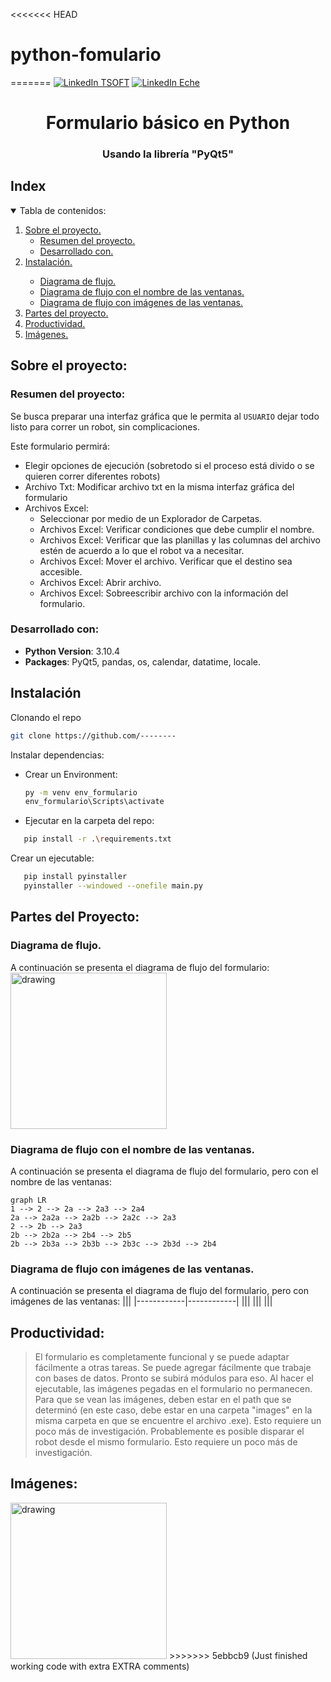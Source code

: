 <<<<<<< HEAD
# python-fomulario
=======
<a href="https://www.linkedin.com/company/tsoft/" target="_blank"><img alt="LinkedIn TSOFT" src="https://img.shields.io/badge/linkedin-%230077B5.svg?&style=for-the-badge&logo=linkedin&logoColor=white" /></a>
<a href="https://www.linkedin.com/in/ezequiel-nicolás-starecinch" target="_blank"><img alt="LinkedIn Eche" src="https://img.shields.io/badge/linkedin-%230077B5.svg?&style=for-the-badge&logo=linkedin&logoColor=white" /></a>

<h1 align="center"> Formulario básico en Python </h1>
<h3 align="center"> Usando la librería "PyQt5" </h3>

<!-- TABLE OF CONTENTS -->
## Index
<details open="open">
  <summary>Tabla de contenidos: </summary>
  <ol>
    <li>
      <a href="#about-the-project">Sobre el proyecto.</a>
      <ul>
        <li><a href="#project-overview">Resumen del proyecto.</a></li>
        <li><a href="#built-with">Desarrollado con.</a></li>
      </ul>
    </li>
    <li>
      <a href="#installation">Instalación.</a></li>
      <ul>
        <li><a href="#2-1">Diagrama de flujo.</a></li>
        <li><a href="#2-2">Diagrama de flujo con el nombre de las ventanas.</a></li>
        <li><a href="#2-3">Diagrama de flujo con imágenes de las ventanas.</a></li>
      </ul>
    </li>
    <li>
      <a href="#stages-overview">Partes del proyecto.</a></li>
    </li>
    <li>
      <a href="#productionization">Productividad.</a>
    </li>
    <li>
      <a href="#images">Imágenes.</a>
    </li>
  </ol>
</details>


<!-- ABOUT THE PROJECT -->
## Sobre el proyecto:
<!-- PROJECT OVERVIEW -->
### Resumen del proyecto:

Se busca preparar una interfaz gráfica que le permita al `USUARIO` dejar todo listo para correr un robot, sin complicaciones.

Este formulario permirá:
* Elegir opciones de ejecución (sobretodo si el proceso está divido o se quieren correr diferentes robots)
* Archivo Txt: Modificar archivo txt en la misma interfaz gráfica del formulario
* Archivos Excel: 
  - Seleccionar por medio de un Explorador de Carpetas.
  - Archivos Excel: Verificar condiciones que debe cumplir el nombre.
  - Archivos Excel: Verificar que las planillas y las columnas del archivo estén de acuerdo a lo que el robot va a necesitar.
  - Archivos Excel: Mover el archivo. Verificar que el destino sea accesible.
  - Archivos Excel: Abrir archivo.
  - Archivos Excel: Sobreescribir archivo con la información del formulario.



<!-- BUILT WITH -->
### Desarrollado con:
* **Python Version**: 3.10.4
* **Packages**: PyQt5, pandas, os, calendar, datatime, locale.





<!-- INSTALLATION -->
## Instalación 
Clonando el repo
   ```sh
   git clone https://github.com/--------
   ```
Instalar dependencias:
- Crear un Environment:

   ```sh
   py -m venv env_formulario
   env_formulario\Scripts\activate
   ```

- Ejecutar en la carpeta del repo:
```sh
   pip install -r .\requirements.txt
   ```

Crear un ejecutable:
```sh
   pip install pyinstaller
   pyinstaller --windowed --onefile main.py
   ```


<!-- stages overview -->
## Partes del Proyecto:
<!-- 2-1 -->
### Diagrama de flujo.
A continuación se presenta el diagrama de flujo del formulario:
<img src="https://github.com/-----------/screenshots/flowchart.png" alt="drawing" width="250"/>

<!-- 2-2 -->
### Diagrama de flujo con el nombre de las ventanas.
A continuación se presenta el diagrama de flujo del formulario, pero con el nombre de las ventanas:

```mermaid
graph LR
1 --> 2 --> 2a --> 2a3 --> 2a4
2a --> 2a2a --> 2a2b --> 2a2c --> 2a3
2 --> 2b --> 2a3
2b --> 2b2a --> 2b4 --> 2b5
2b --> 2b3a --> 2b3b --> 2b3c --> 2b3d --> 2b4
```

<!-- 2-3 -->
### Diagrama de flujo con imágenes de las ventanas.
A continuación se presenta el diagrama de flujo del formulario, pero con imágenes de las ventanas:
|||
|------------|------------|
|||
|||
|||

<!-- productionization -->
## Productividad:

>El formulario es completamente funcional y se puede adaptar fácilmente a otras tareas. 
>Se puede agregar fácilmente que trabaje con bases de datos. Pronto se subirá módulos para eso.
>Al hacer el ejecutable, las imágenes pegadas en el formulario no permanecen. Para que se vean las imágenes, deben estar en el path que se determinó (en este caso, debe estar en una carpeta "images" en la misma carpeta en que se encuentre el archivo .exe). Esto requiere un poco más de investigación.
>Probablemente es posible disparar el robot desde el mismo formulario. Esto requiere un poco más de investigación.


<!-- IMAGES -->
## Imágenes:

<img src="https://github.com/-------------.jpg" alt="drawing" width="250"/>
>>>>>>> 5ebbcb9 (Just finished working code with extra EXTRA comments)
